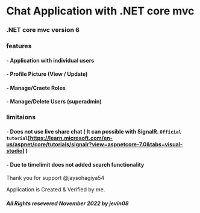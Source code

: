 # Chat Application with .NET core mvc

### .NET core mvc version 6

### features
####    - Application with individual users
####    - Profile Picture (View / Update)
####    - Manage/Craete Roles
####    - Manage/Delete Users (superadmin)

### limitaions 
####    - Does not use live share chat ( It can possible with SignalR. `Official tutorial`[https://learn.microsoft.com/en-us/aspnet/core/tutorials/signalr?view=aspnetcore-7.0&tabs=visual-studio] )
####    - Due to timelimit does not added search functionality

Thank you for support @jaysohagiya54

Application is Created & Verified by me.
##### All Rights resevered November 2022 by jevin08
